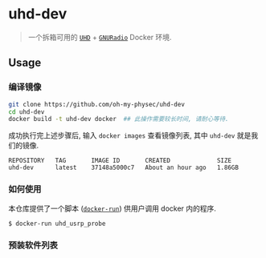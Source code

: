 # uhd-dev

> 一个拆箱可用的 [`UHD`](https://github.com/EttusResearch/uhd) + [`GNURadio`](https://www.gnuradio.org/) Docker 环境.

## Usage

### 编译镜像

```bash
git clone https://github.com/oh-my-physec/uhd-dev
cd uhd-dev
docker build -t uhd-dev docker  ## 此操作需要较长时间, 请耐心等待.
```

成功执行完上述步骤后, 输入 `docker images` 查看镜像列表, 其中 `uhd-dev` 就是我们的镜像.

```                 
REPOSITORY   TAG       IMAGE ID       CREATED             SIZE
uhd-dev      latest    37148a5000c7   About an hour ago   1.86GB
```

### 如何使用

本仓库提供了一个脚本 ([`docker-run`](utils/docker-run)) 供用户调用 docker 内的程序.

```bash
$ docker-run uhd_usrp_probe
```

### 预装软件列表
